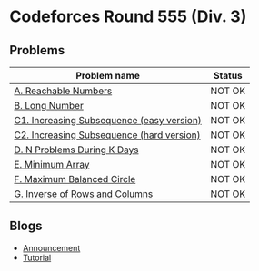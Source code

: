 # Codeforces Round 555 (Div. 3)

## Problems

|Problem name|Status|
|------------|---------|
| [A. Reachable Numbers](problems/A._Reachable_Numbers.md)|NOT OK|
| [B. Long Number](problems/B._Long_Number.md)|NOT OK|
| [C1. Increasing Subsequence (easy version)](problems/C1._Increasing_Subsequence_(easy_version).md)|NOT OK|
| [C2. Increasing Subsequence (hard version)](problems/C2._Increasing_Subsequence_(hard_version).md)|NOT OK|
| [D. N Problems During K Days](problems/D._N_Problems_During_K_Days.md)|NOT OK|
| [E. Minimum Array](problems/E._Minimum_Array.md)|NOT OK|
| [F. Maximum Balanced Circle](problems/F._Maximum_Balanced_Circle.md)|NOT OK|
| [G. Inverse of Rows and Columns](problems/G._Inverse_of_Rows_and_Columns.md)|NOT OK|
## Blogs

- [Announcement](blogs/Announcement.md)
- [Tutorial](blogs/Tutorial.md)

